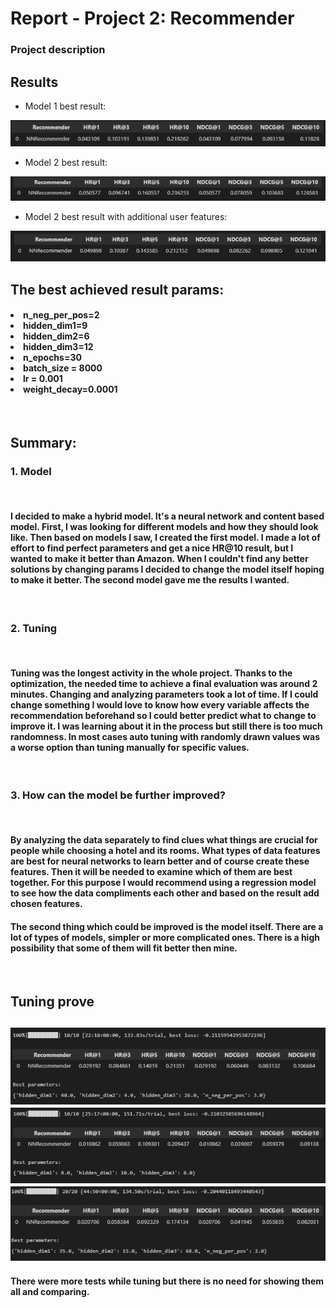 # Report - Project 2: Recommender

### Project description

<h2>Results</h2>

 - Model 1 best result:
<img src="assets/best_result_model_1_with_only_one_hot_features.png">

 - Model 2 best result:
<img src="assets/best_result_model_2_with_only_one_hot_features.png">

 - Model 2 best result with additional user features:
<img src="assets/best_result_model_2_with_additional_user_features.png">

<h2>The best achieved result params:</h2>
<h4>
<li>n_neg_per_pos=2</li>
<li>hidden_dim1=9
<li>hidden_dim2=6
<li>hidden_dim3=12
<li>n_epochs=30
<li>batch_size = 8000
<li>lr = 0.001
<li>weight_decay=0.0001
</h4>

<br>
<h2>Summary:</h2>

   <h3>1. Model</h3>
   <br>
   <h4>I decided to make a hybrid model. It's a neural network and content based model. First, I was looking for different models and how they should look like. Then based on models I saw, I created the first model. I made a lot of effort to find perfect parameters and get a nice HR@10 result, but I wanted to make it better than Amazon. When I couldn't find any better solutions by changing params I decided to change the model itself hoping to make it better. The second model gave me the results I wanted.</h4>
   <br>
   <h3>2. Tuning</h3>
   <br>
   <h4>Tuning was the longest activity in the whole project. Thanks to the optimization, the needed time to achieve a final evaluation was around 2 minutes. Changing and analyzing parameters took a lot of time. If I could change something I would love to know how every variable affects the recommendation beforehand so I could better predict what to change to improve it. I was learning about it in the process but still there is too much randomness. In most cases auto tuning with randomly drawn values was a worse option than tuning manually for specific values.</h4>
   <br>
   <h3>3. How can the model be further improved? </h3>
   <br>
   <h4>By analyzing the data separately to find clues what things are crucial for people while choosing a hotel and its rooms. What types of data features are best for neural networks to learn better and of course create these features. Then it will be needed to examine which of them are best together. For this purpose I would recommend using a regression model to see how the data compliments each other and based on the result add chosen features.</h4>
   <h4>The second thing which could be improved is the model itself. There are a lot of types of models, simpler or more complicated ones. There is a high possibility that some of them will fit better then mine.</h4>
   <br>

<h2>Tuning prove<h2>

<img src="assets/tuning1.png">
<img src="assets/tuning2.png">
<img src="assets/tuning3.png">

<h4>There were more tests while tuning but there is no need for showing them all and comparing.</h4>
